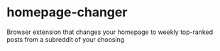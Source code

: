 # homepage-changer
Browser extension that changes your homepage to weekly top-ranked posts from a subreddit of your choosing
